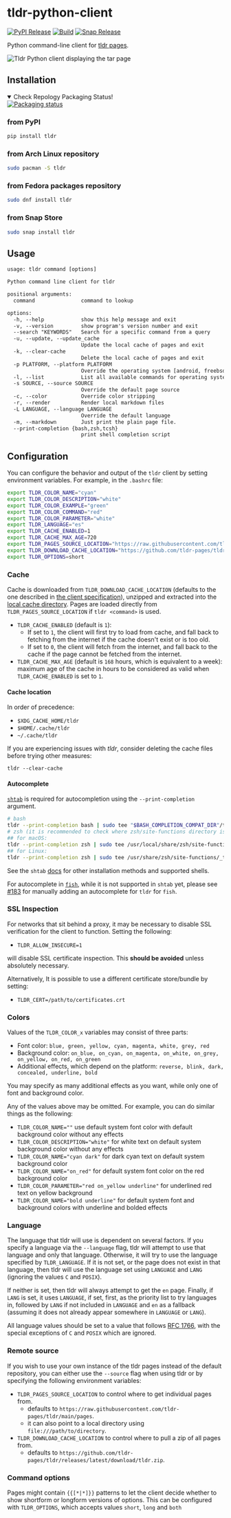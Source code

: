 # tldr-python-client

[![PyPI Release](https://img.shields.io/pypi/v/tldr.svg)](https://pypi.python.org/pypi/tldr)
[![Build](https://github.com/tldr-pages/tldr-python-client/workflows/Test/badge.svg?branch=main)](https://github.com/tldr-pages/tldr-python-client/actions?query=branch%3Amain)
[![Snap Release](https://snapcraft.io/tldr/badge.svg)](https://snapcraft.io/tldr)

Python command-line client for [tldr pages](https://github.com/tldr-pages/tldr).

![Tldr Python client displaying the tar page](https://raw.github.com/tldr-pages/tldr-python-client/main/images/tldr-dark.png)

## Installation

<details open>
  <summary>Check Repology Packaging Status!</summary>
  <a href="https://repology.org/project/tldr-python-client/versions">
      <img src="https://repology.org/badge/vertical-allrepos/tldr-python-client.svg" alt="Packaging status">
  </a>
</details>

### from PyPI

```bash
pip install tldr
```

### from Arch Linux repository

```bash
sudo pacman -S tldr
```

### from Fedora packages repository

```bash
sudo dnf install tldr
```

### from Snap Store

```bash
sudo snap install tldr
```

## Usage

```txt
usage: tldr command [options]

Python command line client for tldr

positional arguments:
  command               command to lookup

options:
  -h, --help            show this help message and exit
  -v, --version         show program's version number and exit
  --search "KEYWORDS"   Search for a specific command from a query
  -u, --update, --update_cache
                        Update the local cache of pages and exit
  -k, --clear-cache
                        Delete the local cache of pages and exit
  -p PLATFORM, --platform PLATFORM
                        Override the operating system [android, freebsd, linux, netbsd, openbsd, osx, sunos, windows, common]
  -l, --list            List all available commands for operating system
  -s SOURCE, --source SOURCE
                        Override the default page source
  -c, --color           Override color stripping
  -r, --render          Render local markdown files
  -L LANGUAGE, --language LANGUAGE
                        Override the default language
  -m, --markdown        Just print the plain page file.
  --print-completion {bash,zsh,tcsh}
                        print shell completion script
```

## Configuration

You can configure the behavior and output of the `tldr` client by setting environment variables. For example, in the `.bashrc` file:

```bash
export TLDR_COLOR_NAME="cyan"
export TLDR_COLOR_DESCRIPTION="white"
export TLDR_COLOR_EXAMPLE="green"
export TLDR_COLOR_COMMAND="red"
export TLDR_COLOR_PARAMETER="white"
export TLDR_LANGUAGE="es"
export TLDR_CACHE_ENABLED=1
export TLDR_CACHE_MAX_AGE=720
export TLDR_PAGES_SOURCE_LOCATION="https://raw.githubusercontent.com/tldr-pages/tldr/main/pages"
export TLDR_DOWNLOAD_CACHE_LOCATION="https://github.com/tldr-pages/tldr/releases/latest/download/tldr.zip"
export TLDR_OPTIONS=short
```

### Cache

Cache is downloaded from `TLDR_DOWNLOAD_CACHE_LOCATION` (defaults to the one described in [the client specification](https://github.com/tldr-pages/tldr/blob/main/CLIENT-SPECIFICATION.md#caching)), unzipped and extracted into the [local cache directory](#cache-location). Pages are loaded directly from `TLDR_PAGES_SOURCE_LOCATION` if `tldr <command>` is used.

- `TLDR_CACHE_ENABLED` (default is `1`):
  - If set to `1`, the client will first try to load from cache, and fall back to fetching from the internet if the cache doesn't exist or is too old.
  - If set to `0`, the client will fetch from the internet, and fall back to the cache if the page cannot be fetched from the internet.
- `TLDR_CACHE_MAX_AGE` (default is `168` hours, which is equivalent to a week): maximum age of the cache in hours to be considered as valid when `TLDR_CACHE_ENABLED` is set to `1`.

#### Cache location

In order of precedence:

- `$XDG_CACHE_HOME/tldr`
- `$HOME/.cache/tldr`
- `~/.cache/tldr`

If you are experiencing issues with *tldr*, consider deleting the cache files before trying other measures:
```
tldr --clear-cache
```

#### Autocomplete

[`shtab`](https://pypi.org/project/shtab) is required for autocompletion using the `--print-completion` argument.

```bash
# bash
tldr --print-completion bash | sudo tee "$BASH_COMPLETION_COMPAT_DIR"/tldr
# zsh (it is recommended to check where zsh/site-functions directory is located)
## for macOS:
tldr --print-completion zsh | sudo tee /usr/local/share/zsh/site-functions/_tldr
## for Linux:
tldr --print-completion zsh | sudo tee /usr/share/zsh/site-functions/_tldr
```

See the `shtab` [docs](https://pypi.org/project/shtab/#usage) for other installation methods and
supported shells.

For autocomplete in [`fish`](https://fishshell.com/), while it is not supported in `shtab` yet,
please see [#183](https://github.com/tldr-pages/tldr-python-client/issues/183) for manually adding
an autocomplete for `tldr` for `fish`.

### SSL Inspection

For networks that sit behind a proxy, it may be necessary to disable SSL verification for the client to function. Setting the following:

- `TLDR_ALLOW_INSECURE=1`

will disable SSL certificate inspection. This __should be avoided__ unless absolutely necessary.

Alternatively, It is possible to use a different certificate store/bundle by setting:

* `TLDR_CERT=/path/to/certificates.crt`

### Colors

Values of the `TLDR_COLOR_x` variables may consist of three parts:

- Font color: `blue, green, yellow, cyan, magenta, white, grey, red`
- Background color: `on_blue, on_cyan, on_magenta, on_white, on_grey, on_yellow, on_red, on_green`
- Additional effects, which depend on the platform: `reverse, blink, dark, concealed, underline, bold`

You may specify as many additional effects as you want, while only one of font and background color.

Any of the values above may be omitted. For example, you can do similar things as the following:

- `TLDR_COLOR_NAME=""` use default system font color with default background color without any effects
- `TLDR_COLOR_DESCRIPTION="white"` for white text on default system background color without any effects
- `TLDR_COLOR_NAME="cyan dark"` for dark cyan text on default system background color
- `TLDR_COLOR_NAME="on_red"` for default system font color on the red background color
- `TLDR_COLOR_PARAMETER="red on_yellow underline"` for underlined red text on yellow background
- `TLDR_COLOR_NAME="bold underline"` for default system font and background colors with underline and bolded effects

### Language

The language that tldr will use is dependent on several factors. If you specify a language via the
`--language` flag, tldr will attempt to use that language and only that language. Otherwise, it will
try to use the language specified by `TLDR_LANGUAGE`. If it is not set, or the page does not exist in that language,
then tldr will use the
language set using `LANGUAGE` and `LANG` (ignoring the values `C` and `POSIX`).

If neither is set, then tldr will always attempt to get the `en` page. Finally, if `LANG` is set, it uses `LANGUAGE`, if set,
first, as the priority list to try languages in, followed by `LANG` if not included in `LANGUAGE`
and `en` as a fallback (assuming it does not already appear somewhere in `LANGUAGE` or `LANG`).

All language values should be set to a value that follows [RFC 1766](https://tools.ietf.org/html/rfc1766.html),
with the special exceptions of `C` and `POSIX` which are ignored.

### Remote source

If you wish to use your own instance of the tldr pages instead of the default repository, you
can either use the `--source` flag when using tldr or by specifying the following environment variables:

- `TLDR_PAGES_SOURCE_LOCATION` to control where to get individual pages from.
  - defaults to `https://raw.githubusercontent.com/tldr-pages/tldr/main/pages`.
  - it can also point to a local directory using `file:///path/to/directory`.
- `TLDR_DOWNLOAD_CACHE_LOCATION` to control where to pull a zip of all pages from.
  - defaults to `https://github.com/tldr-pages/tldr/releases/latest/download/tldr.zip`.

### Command options

Pages might contain `{{[*|*]}}` patterns to let the client decide whether to show shortform or longform versions of options. This can be configured with `TLDR_OPTIONS`, which accepts values `short`, `long` and `both`
